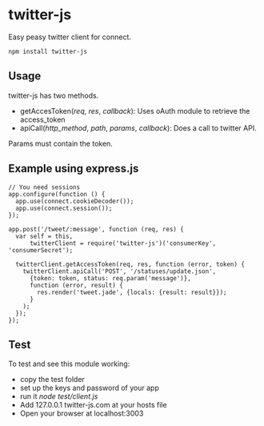 # twitter-js

Easy peasy twitter client for connect.

    npm install twitter-js

## Usage

twitter-js has two methods.

* getAccesToken(_req_, _res_, _callback_): Uses oAuth module to retrieve the access_token
* apiCall(_http_method_, _path_, _params_, _callback_): Does a call to twitter API.

Params must contain the token.

## Example using express.js

    // You need sessions
    app.configure(function () {
      app.use(connect.cookieDecoder());
      app.use(connect.session());
    });

    app.post('/tweet/:message', function (req, res) {
      var self = this,
          twitterClient = require('twitter-js')('consumerKey', 'consumerSecret');

      twitterClient.getAccessToken(req, res, function (error, token) {
        twitterClient.apiCall('POST', '/statuses/update.json',
          {token: token, status: req.param('message')},
          function (error, result) {
            res.render('tweet.jade', {locals: {result: result}});
          }
        );
      });
    });

## Test

To test and see this module working:

  * copy the test folder
  * set up the keys and password of your app
  * run it _node test/client.js_
  * Add 127.0.0.1 twitter-js.com at your hosts file
  * Open your browser at localhost:3003
